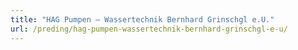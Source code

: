 ```yaml
---
title: "HAG Pumpen – Wassertechnik Bernhard Grinschgl e.U."
url: /preding/hag-pumpen-wassertechnik-bernhard-grinschgl-e-u/
---
```

